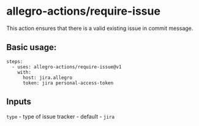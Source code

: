 # allegro-actions/require-issue

This action ensures that there is a valid existing issue in commit message.

## Basic usage:

```
steps:
  - uses: allegro-actions/require-issue@v1
    with:
      host: jira.allegro
      token: jira personal-access-token
```

## Inputs

`type` - type of issue tracker - default - `jira`
